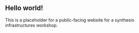 ## Hello world!

This is a placeholder for a public-facing website for a synthesis infrastructures workshop.
